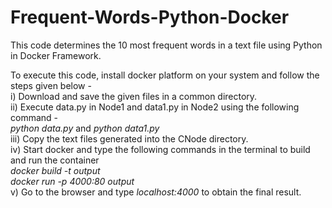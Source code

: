 # Frequent-Words-Python-Docker
This code determines the 10 most frequent words in a text file using Python in Docker Framework.</br>

To execute this code, install docker platform on your system and follow the steps given below - </br>
i) Download and save the given files in a common directory.</br>
ii) Execute data.py in Node1 and data1.py in Node2 using the following command - </br>
    *python data.py* and *python data1.py*</br>
iii) Copy the text files generated into the CNode directory.</br>
iv) Start docker and type the following commands in the terminal to build and run the container</br>
    *docker build -t output*</br>
    *docker run -p 4000:80 output*</br>
v) Go to the browser and type *localhost:4000* to obtain the final result.</br>
